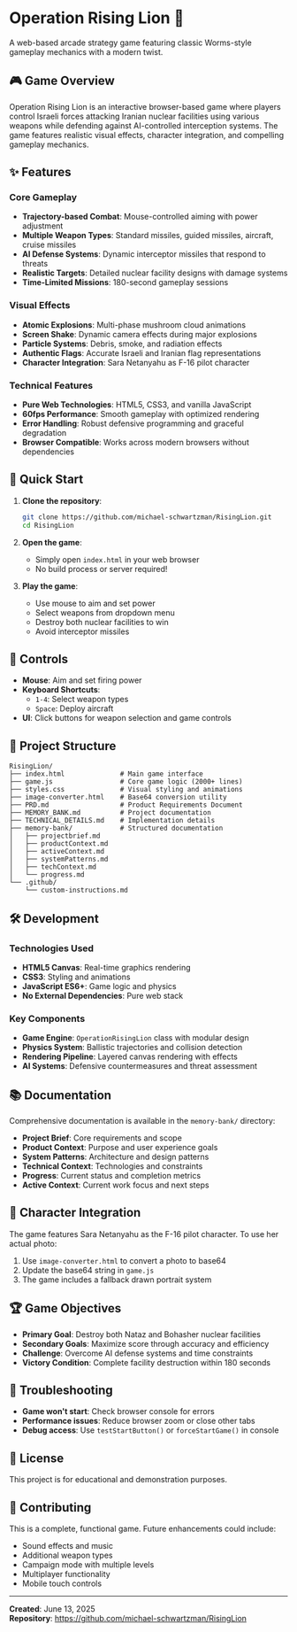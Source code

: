 # Operation Rising Lion 🦁

A web-based arcade strategy game featuring classic Worms-style gameplay mechanics with a modern twist.

## 🎮 Game Overview

Operation Rising Lion is an interactive browser-based game where players control Israeli forces attacking Iranian nuclear facilities using various weapons while defending against AI-controlled interception systems. The game features realistic visual effects, character integration, and compelling gameplay mechanics.

## ✨ Features

### Core Gameplay
- **Trajectory-based Combat**: Mouse-controlled aiming with power adjustment
- **Multiple Weapon Types**: Standard missiles, guided missiles, aircraft, cruise missiles
- **AI Defense Systems**: Dynamic interceptor missiles that respond to threats
- **Realistic Targets**: Detailed nuclear facility designs with damage systems
- **Time-Limited Missions**: 180-second gameplay sessions

### Visual Effects
- **Atomic Explosions**: Multi-phase mushroom cloud animations
- **Screen Shake**: Dynamic camera effects during major explosions
- **Particle Systems**: Debris, smoke, and radiation effects
- **Authentic Flags**: Accurate Israeli and Iranian flag representations
- **Character Integration**: Sara Netanyahu as F-16 pilot character

### Technical Features
- **Pure Web Technologies**: HTML5, CSS3, and vanilla JavaScript
- **60fps Performance**: Smooth gameplay with optimized rendering
- **Error Handling**: Robust defensive programming and graceful degradation
- **Browser Compatible**: Works across modern browsers without dependencies

## 🚀 Quick Start

1. **Clone the repository**:
   ```bash
   git clone https://github.com/michael-schwartzman/RisingLion.git
   cd RisingLion
   ```

2. **Open the game**:
   - Simply open `index.html` in your web browser
   - No build process or server required!

3. **Play the game**:
   - Use mouse to aim and set power
   - Select weapons from dropdown menu
   - Destroy both nuclear facilities to win
   - Avoid interceptor missiles

## 🎯 Controls

- **Mouse**: Aim and set firing power
- **Keyboard Shortcuts**: 
  - `1-4`: Select weapon types
  - `Space`: Deploy aircraft
- **UI**: Click buttons for weapon selection and game controls

## 📁 Project Structure

```
RisingLion/
├── index.html              # Main game interface
├── game.js                 # Core game logic (2000+ lines)
├── styles.css              # Visual styling and animations
├── image-converter.html    # Base64 conversion utility
├── PRD.md                  # Product Requirements Document
├── MEMORY_BANK.md          # Project documentation
├── TECHNICAL_DETAILS.md    # Implementation details
├── memory-bank/            # Structured documentation
│   ├── projectbrief.md
│   ├── productContext.md
│   ├── activeContext.md
│   ├── systemPatterns.md
│   ├── techContext.md
│   └── progress.md
└── .github/
    └── custom-instructions.md
```

## 🛠 Development

### Technologies Used
- **HTML5 Canvas**: Real-time graphics rendering
- **CSS3**: Styling and animations
- **JavaScript ES6+**: Game logic and physics
- **No External Dependencies**: Pure web stack

### Key Components
- **Game Engine**: `OperationRisingLion` class with modular design
- **Physics System**: Ballistic trajectories and collision detection
- **Rendering Pipeline**: Layered canvas rendering with effects
- **AI Systems**: Defensive countermeasures and threat assessment

## 📚 Documentation

Comprehensive documentation is available in the `memory-bank/` directory:

- **Project Brief**: Core requirements and scope
- **Product Context**: Purpose and user experience goals
- **System Patterns**: Architecture and design patterns
- **Technical Context**: Technologies and constraints
- **Progress**: Current status and completion metrics
- **Active Context**: Current work focus and next steps

## 🎨 Character Integration

The game features Sara Netanyahu as the F-16 pilot character. To use her actual photo:

1. Use `image-converter.html` to convert a photo to base64
2. Update the base64 string in `game.js`
3. The game includes a fallback drawn portrait system

## 🏆 Game Objectives

- **Primary Goal**: Destroy both Nataz and Bohasher nuclear facilities
- **Secondary Goals**: Maximize score through accuracy and efficiency
- **Challenge**: Overcome AI defense systems and time constraints
- **Victory Condition**: Complete facility destruction within 180 seconds

## 🔧 Troubleshooting

- **Game won't start**: Check browser console for errors
- **Performance issues**: Reduce browser zoom or close other tabs
- **Debug access**: Use `testStartButton()` or `forceStartGame()` in console

## 📄 License

This project is for educational and demonstration purposes.

## 🤝 Contributing

This is a complete, functional game. Future enhancements could include:
- Sound effects and music
- Additional weapon types
- Campaign mode with multiple levels
- Multiplayer functionality
- Mobile touch controls

---

**Created**: June 13, 2025  
**Repository**: https://github.com/michael-schwartzman/RisingLion
